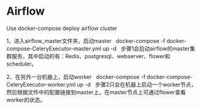 # Airflow
Use docker-compose deploy airflow cluster

1、进入airflow_master文件夹，启动master
   docker-compose -f docker-compose-CeleryExecutor-master.yml up -d
   步骤1会启动airflow的master集群服务，其中启动的有：Redis、postgresql、webserver、flower和scheduler。
   
2、在另外一台机器上，启动worker
   docker-compose -f docker-compose-CeleryExecutor-worker.yml up -d
   步骤2只会在机器上启动一个worker节点，然后根据文件中的配置链接到master上，在master节点上可通过flower查看worker的状态。
